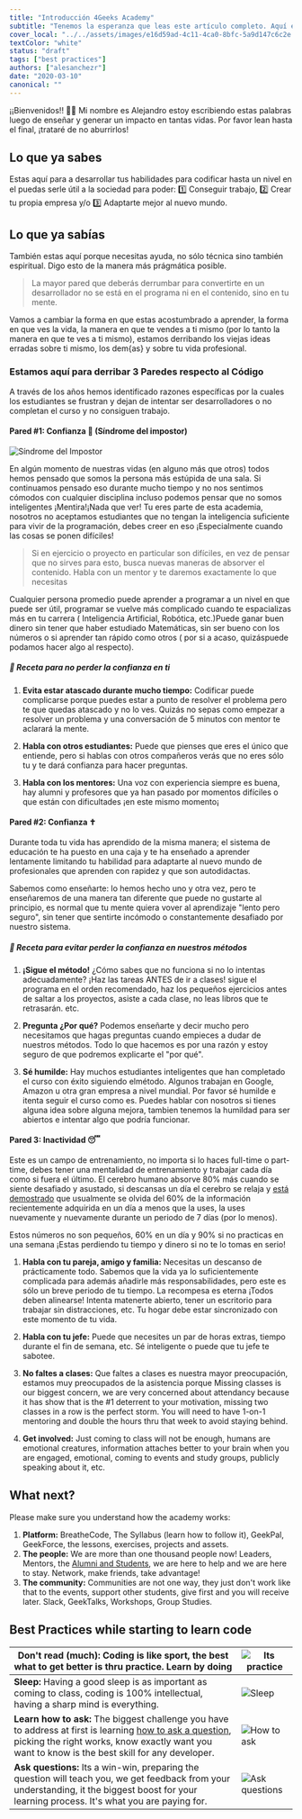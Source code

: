 ```yaml
---
title: "Introducción 4Geeks Academy"
subtitle: "Tenemos la esperanza que leas este artículo completo. Aquí encontrarás una receta de 8 min para sacarle el máximo provecho de la academia ¡de la manera más efectiva!"
cover_local: "../../assets/images/e16d59ad-4c11-4ca0-8bfc-5a9d147c6c2e.jpeg"
textColor: "white"
status: "draft"
tags: ["best practices"]
authors: ["alesanchezr"]
date: "2020-03-10"
canonical: ""
---
```


¡¡Bienvenidos!! 🤩👏 Mi nombre es Alejandro estoy escribiendo estas palabras luego de enseñar y generar un impacto en tantas vidas. Por favor lean hasta el final, ¡trataré de no aburrirlos!

## Lo que ya sabes

Estas aquí para a desarrollar tus habilidades para codificar hasta un nivel en el puedas serle útil a la sociedad para poder: 
1️⃣ Conseguir trabajo,
2️⃣ Crear tu propia empresa y/o 
3️⃣ Adaptarte mejor al nuevo mundo. 

## Lo que ya sabías

También estas aquí porque necesitas ayuda, no sólo técnica sino también espiritual. Digo esto de la manera más prágmática posible.

> La mayor pared que deberás derrumbar para convertirte en un desarrollador no se está en el programa ni en el contenido, sino en tu mente.

Vamos a cambiar la forma en que estas acostumbrado a aprender, la forma en que ves la vida, la manera en que te vendes a ti mismo (por lo tanto la manera en que te ves a ti mismo), estamos derribando los viejas ideas erradas sobre ti mismo, los dem{as} y sobre tu vida profesional.

### Estamos aquí para derribar 3 Paredes respecto al Código

A través de los años hemos identificado razones específicas por la cuales los estudiantes se frustran y dejan de intentar ser desarrolladores o no completan el curso y no consiguen trabajo.


#### Pared #1: Confianza 🥺 (Síndrome del impostor)

![Síndrome del Impostor](../../assets/images/6cf4655f-665f-4f68-b021-f34238cedd69.png)

En algún momento de nuestras vidas (en alguno más que otros) todos hemos pensado que somos la persona más estúpida de una sala. Si continuamos pensado eso durante mucho tiempo y no nos sentimos cómodos con cualquier disciplina incluso podemos pensar que no somos inteligentes ¡Mentira!¡Nada que ver! Tu eres parte de esta academia, nosotros no aceptamos estudiantes que no tengan la inteligencia suficiente para vivir de la programación, debes creer en eso ¡Especialmente cuando las cosas se ponen difíciles!

> Si en ejercicio o proyecto en particular son difíciles, en vez de pensar que no sirves para esto, busca nuevas maneras de absorver el contenido. Habla con un mentor y te daremos exactamente lo que necesitas

Cualquier persona promedio puede aprender a programar a un nivel en que puede ser útil, programar se vuelve más complicado cuando te espacializas más en tu carrera ( Inteligencia Artificial, Robótica, etc.)Puede ganar buen dinero sin tener que haber estudiado Matemáticas, sin ser bueno con los números o si aprender tan rápido como otros ( por si a acaso, quizáspuede podamos hacer algo al respecto).


##### 📝 Receta para no perder la confianza en ti

1. **Evita estar atascado durante mucho tiempo:** Codificar puede complicarse porque puedes estar a punto de resolver el problema pero te que quedas atascado y no lo ves. Quizás no sepas como empezar a resolver un problema y una conversación de 5 minutos con mentor te aclarará la mente.

2. **Habla con otros estudiantes:** Puede que pienses que eres el único que entiende, pero si hablas con otros compañeros verás que no eres sólo tu y te dará confianza para hacer preguntas.

3. **Habla con los mentores:** Una voz con experiencia siempre es buena, hay alumni y profesores que ya han pasado por momentos difíciles o que están con dificultades ¡en este mismo momento¡

#### Pared #2: Confianza ✝

Durante toda tu vida has aprendido de la misma manera; el sistema de educación te ha puesto en una caja y te ha enseñado a aprender lentamente limitando tu habilidad para adaptarte al nuevo mundo de profesionales que aprenden con rapidez y que son autodidactas.

Sabemos como enseñarte: lo hemos hecho uno y otra vez, pero te enseñaremos de una manera tan diferente que puede no gustarte al principio, es normal que tu mente quiera vover al aprendizaje "lento pero seguro", sin tener que sentirte incómodo o constantemente desafiado por nuestro sistema.

##### 📝 Receta para evitar perder la confianza en nuestros métodos  

1. **¡Sigue el método!** ¿Cómo sabes que no funciona si no lo intentas adecuadamente? ¡Haz las tareas ANTES de ir a clases! sigue el programa en el orden recomendado, haz los pequeños ejercicios antes de saltar a los proyectos, asiste a cada clase, no leas libros que te retrasarán. etc.

2. **Pregunta ¿Por qué?** Podemos enseñarte y decir mucho pero necesitamos que hagas preguntas cuando empieces a dudar de nuestros métodos. Todo lo que hacemos es por una razón y estoy seguro de que podremos explicarte el "por qué".

3. **Sé humilde:** Hay muchos estudiantes inteligentes que han completado el curso con éxito siguiendo elmétodo. Algunos trabajan en Google, Amazon u otra gran empresa a nivel mundial. Por favor sé humilde e itenta seguir el curso como es. Puedes hablar con nosotros si tienes alguna idea sobre alguna mejora, tambien tenemos la humildad para ser abiertos e intentar algo que podría funcionar.

#### Pared 3: Inactividad 😴 

Este es un campo de entrenamiento, no importa si lo haces full-time o part-time, debes tener una mentalidad de entrenamiento y trabajar cada día como si fuera el último. El cerebro humano absorve 80% más cuando se siente desafiado y asustado, si descansas un día el cerebro se relaja y [está demostrado](https://www.youtube.com/watch?v=h5PLO4XAXhs) que usualmente se olvida del 60% de la información recientemente adquirida en un día a menos que la uses, la uses nuevamente y nuevamente durante un periodo de 7 días (por lo menos).

Estos números no son pequeños, 60% en un día y 90% si no practicas en una semana ¡Estas perdiendo tu tiempo y dinero si no te lo tomas en serio!

1. **Habla con tu pareja, amigo y familia:** Necesitas un descanso de prácticamente todo. Sabemos que la vida ya lo suficientemente complicada para además añadirle más responsabilidades, pero este es sólo un breve periodo de tu tiempo. La recompesa es eterna ¡Todos deben alinearse! Intenta matenerte abierto, tener un escritorio para trabajar sin distracciones, etc. Tu hogar debe estar sincronizado con este momento de tu vida.

2. **Habla con tu jefe:** Puede que necesites un par de horas extras, tiempo durante el fin de semana, etc. Sé inteligente o puede que tu jefe te sabotee.

3. **No faltes a clases:** Que faltes a clases es nuestra mayor preocupación, estamos muy preocupados de la asistencia porque
Missing classes is our biggest concern, we are very concerned about attendancy because it has show that is the #1 deterrent to your motivation, missing two classes in a row is the perfect storm. You will need to have 1-on-1 mentoring and double the hours thru that week to avoid staying behind.

4. **Get involved:** Just coming to class will not be enough, humans are emotional creatures, information attaches better to your brain when you are engaged, emotional, coming to events and study groups, publicly speaking about it, etc. 

## What next?

Please make sure you understand how the academy works:

1. **Platform:** BreatheCode, The Syllabus (learn how to follow it), GeekPal, GeekForce, the lessons, exercises, projects and assets.
2. **The people:** We are more than one thousand people now! Leaders, Mentors, the [Alumni and Students](http://sep.4geeksacademy.com/), we are here to help and we are here to stay. Network, make friends, take advantage!
3. **The community:** Communities are not one way, they just don't work like that to the events, support other students, give first and you will receive later. Slack, GeekTalks, Workshops, Group Studies.


## Best Practices while starting to learn code

| **Don't read (much):** Coding is like sport, the best what to get better is thru practice. Learn by doing |    ![Its practice](../../assets/images/01868f7d-4949-4e15-85da-8042ea24a11a.jpeg)
| ---   | ----      |
| **Sleep:** Having a good sleep is as important as coming to class, coding is 100% intellectual, having a sharp mind is everything. | ![Sleep](../../assets/images/d29be460-cc2e-42e6-bf92-f9516fd7b21a.jpeg) |
| **Learn how to ask:** The biggest challenge you have to address at first is learning [how to ask a question](https://content.breatheco.de/how-to/ask), picking the right works, know exactly want you want to know is the best skill for any developer. | ![How to ask](../../assets/images/fdb86b48-fb0b-4841-8d4d-60d4dbf4d70c.jpeg) |
| **Ask questions:** Its a win-win, preparing the question will teach you, we get feedback from your understanding, it the biggest boost for your learning process. It's what you are paying for. | ![Ask questions](../../assets/images/5e975e91-1447-4117-b50b-b00df99a88a5.jpeg) |
